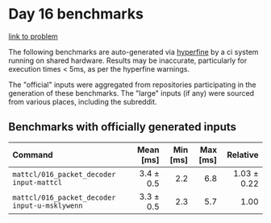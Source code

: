 # Day 16 benchmarks

[link to problem](http://adventofcode.com/2021/day/16)

The following benchmarks are auto-generated via [hyperfine](https://github.com/sharkdp/hyperfine) by a ci system running on shared hardware. Results may be inaccurate, particularly for execution times < 5ms, as per the hyperfine warnings.

The "official" inputs were aggregated from repositories participating in the generation of these benchmarks. The "large" inputs (if any) were sourced from various places, including the subreddit.

## Benchmarks with officially generated inputs
| Command | Mean [ms] | Min [ms] | Max [ms] | Relative |
|:---|---:|---:|---:|---:|
| `mattcl/016_packet_decoder input-mattcl` | 3.4 ± 0.5 | 2.2 | 6.8 | 1.03 ± 0.22 |
| `mattcl/016_packet_decoder input-u-msklywenn` | 3.3 ± 0.5 | 2.3 | 5.7 | 1.00 |
